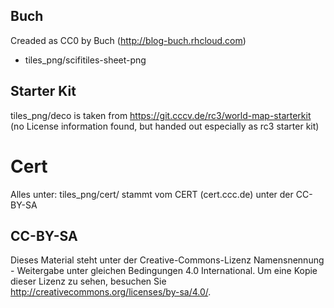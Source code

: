 ## Buch
Creaded as CC0 by Buch (http://blog-buch.rhcloud.com)
* tiles_png/scifitiles-sheet-png

## Starter Kit
tiles_png/deco is taken from https://git.cccv.de/rc3/world-map-starterkit (no License information found, but handed out especially as rc3 starter kit)

# Cert
Alles unter: tiles_png/cert/ stammt vom CERT (cert.ccc.de) unter der CC-BY-SA
## CC-BY-SA
Dieses Material steht unter der Creative-Commons-Lizenz Namensnennung - Weitergabe unter gleichen Bedingungen 4.0 International. Um eine Kopie dieser Lizenz zu sehen, besuchen Sie http://creativecommons.org/licenses/by-sa/4.0/.
